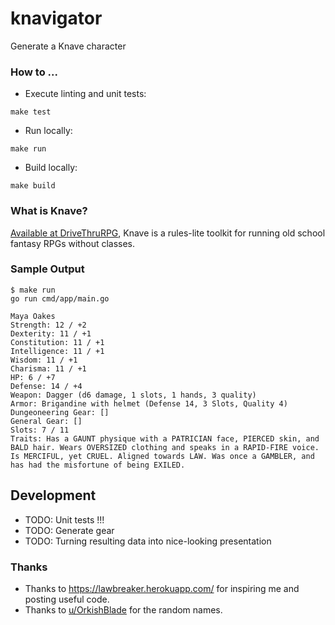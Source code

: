 # knavigator
Generate a Knave character

### How to ...

- Execute linting and unit tests:
```
make test
```

- Run locally:
```
make run
```

- Build locally:
```
make build
```

### What is Knave?

[Available at DriveThruRPG](https://www.drivethrurpg.com/product/250888/Knave?affiliate_id=379088), Knave is a rules-lite toolkit for running old school fantasy RPGs without classes.

### Sample Output

```
$ make run
go run cmd/app/main.go

Maya Oakes
Strength: 12 / +2
Dexterity: 11 / +1
Constitution: 11 / +1
Intelligence: 11 / +1
Wisdom: 11 / +1
Charisma: 11 / +1
HP: 6 / +7
Defense: 14 / +4
Weapon: Dagger (d6 damage, 1 slots, 1 hands, 3 quality)
Armor: Brigandine with helmet (Defense 14, 3 Slots, Quality 4)
Dungeoneering Gear: []
General Gear: []
Slots: 7 / 11
Traits: Has a GAUNT physique with a PATRICIAN face, PIERCED skin, and BALD hair. Wears OVERSIZED clothing and speaks in a RAPID-FIRE voice. Is MERCIFUL, yet CRUEL. Aligned towards LAW. Was once a GAMBLER, and has had the misfortune of being EXILED.
```

## Development

- TODO: Unit tests !!!
- TODO: Generate gear
- TODO: Turning resulting data into nice-looking presentation

### Thanks

- Thanks to https://lawbreaker.herokuapp.com/ for inspiring me and posting useful code.
- Thanks to [u/OrkishBlade](https://www.reddit.com/r/DnDBehindTheScreen/comments/50pcg1/a_post_about_names_names_for_speakers_of_the/) for the random names.
